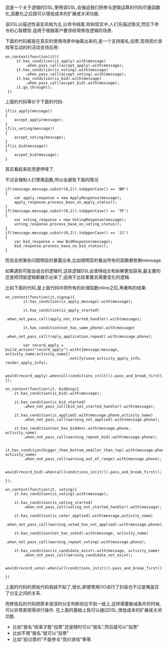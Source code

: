 这是一个关于逻辑的DSL,使用该DSL,会强迫我们把参与逻辑运算的代码尽量函数化,函数化之后就可以很低成本的扩展或关闭功能.

该DSL以描述性语言风格为主,以命令结尾.附和现实中,人们先描述情况,然后下命令的心智模型.适用于根据客户要求经常修改逻辑的场景.

下面的代码都是在真实的使用场景中抽离出来的,是一个支持报名,投票,现场竞价游戏等互动的的活动支持应用:

    on_context(function(it){
         it.has_condition(is_apply).with(message)
             .when_pass_call(accept_apply).with(message);
         it.has_condition(is_voting).with(message)
             .when_pass_call(accept_voting).with(message);
         it.has_condition(is_bid).with(message)
             .when_pass_call(accpet_bid).with(message);
         it.go_through();
     })

上面的代码等价于下面的代码:

    if(is_apply(message))
    {
        accept_apply(message);
    }
    if(is_voting(message))
    {
        accept_voting(message);
    }
    if(is_bid(message))
    {
        accpet_bid(message);
    }

其实看起来反而更啰嗦了.

不过会强制人们使用函数,所以会避免下面的情况

    if((message.message.substr(0,2)).toUpperCase() == 'BM')
    {
        var apply_response = new ApplyResponse(message);
        apply_response.process_base_on_apply_status();
    }
    if((message.message.substr(0,2)).toUpperCase() == 'TP')
    {
        var voting_response = new VotingResponse(message);
        voting_response.process_base_on_voting_status();
    }
    if((message.message.substr(0,2)).toUpperCase() == 'JJ')
    {
        var bid_response = new BidResponse(message);
        bid_response.process_base_no_bid_status();
    }
而且会把某些问题明显的暴露出来,比如很明显的看出所有的函数都依赖message.

如果遇到可能会组合的逻辑时,这些逻辑DSL会使得组合和拆解更加容易,最主要的还是把顶层逻辑都展示出来了,适用于比较重要且需要变化的逻辑.

比如下面的代码,是上面代码中把所有的处理函数inline之后,再重构的结果:

    on_context(function(it,signup){
            it.has_condition(is_apply_message).with(message);

            it.has_condition(is_apply_started)
                .when_not_pass_call(apply_not_started_handler).with(message);

            it.has_condition(not_has_same_phone).with(message)
                .when_not_pass_call(reply_application.repeat).with(message.phone);

            var record_apply = build_action("record_apply").with({message:message, activity_name:activity_name})
                                .notify(save_activity_apply_info, render_apply_info);

            would(record_apply).when(all(conditions_in(it))).pass_and_break_first();
    });

    on_context(function(it, bidding){
        it.has_condition(is_bid).with(message);

        it.has_condition(is_bid_started)
            .when_not_pass_call(bid_not_started_handler).with(message);

        it.has_condition(is_applied).with(message.phone,activity_name)
            .when_not_pass_call(warning_not_applied).with(message.phone);

        it.has_condition(not_has_bidden).with(message.phone, activity_name)
            .when_not_pass_call(warning_repeat_bid).with(message.phone);

        it.has_condition(bigger_than_bottom_smaller_than_top).with(message.phone, activity_name)
            .when_not_pass_call(warning_out_of_range).with(message.phone);

        would(record_bid).when(all(conditions_in(it))).pass_and_break_first();

    });

    on_context(function(it, voting){
        it.has_condition(is_voting).with(message);

        it.has_condition(is_voting_started)
            .when_not_pass_call(voting_not_started_handler).with(message);

        it.has_condition(is_voter_applied).with(message,activity_name)
            .when_not_pass_call(warning_voted_has_not_applied).with(message.phone);

        it.has_condition(not_has_voted).with(message, activity_name)
            .when_not_pass_call(warning_repeat_voting).with(message.phone);

        it.has_condition(is_candidate_exist).with(message, activity_name)
            .when_not_pass_call(warning_candidate_not_exist);

        would(record_vote).when(all(conditions_in(it))).pass_and_break_first();

    })

上面的代码的原始代码我就不贴了,很长,即便使用OO进行了封装也不过是掩盖住了分支之间的关系.

而修改后的代码把原本很深的分支判断给拉平到一级上,这样需要删减条件的时候,可以非常直观得进行操作.
在上面的基础上我可以通过DSL,很低成本的扩展或关闭功能.

* 比如"报名"结束才能"投票"还是随时可以"报名",然后就可以"投票"
* 比如不用"报名"就可以"投票"
* 比如"投过票的"不能参与"竞价游戏"等等.

